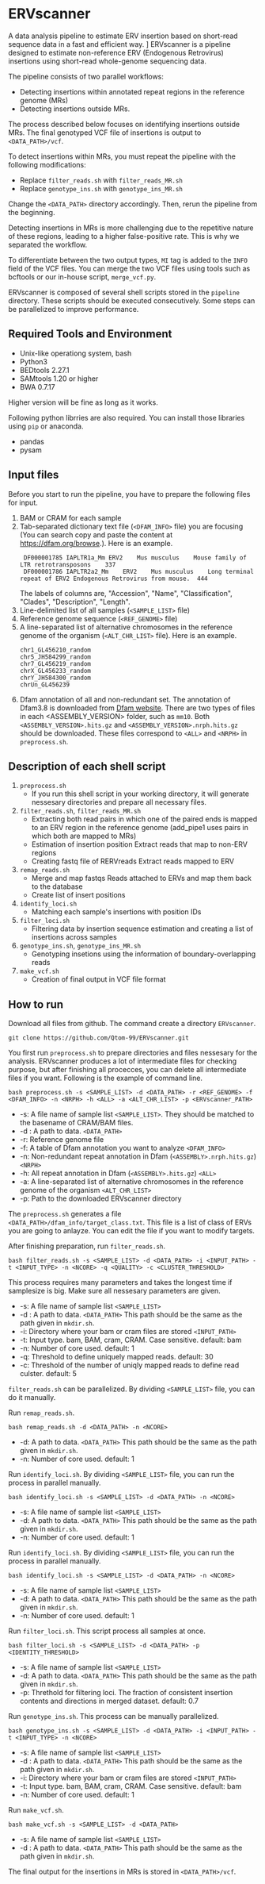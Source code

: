 # ERVscanner
A data analysis pipeline to estimate ERV insertion based on short-read sequence data in a fast and efficient way.
]
ERVscanner is a pipeline designed to estimate non-reference ERV (Endogenous Retrovirus) insertions using short-read whole-genome sequencing data.

The pipeline consists of two parallel workflows:

- Detecting insertions within annotated repeat regions in the reference genome (MRs)
- Detecting insertions outside MRs.

The process described below focuses on identifying insertions outside MRs. The final genotyped VCF file of insertions is output to `<DATA_PATH>/vcf`.

To detect insertions within MRs, you must repeat the pipeline with the following modifications:

- Replace `filter_reads.sh` with `filter_reads_MR.sh`
- Replace `genotype_ins.sh` with `genotype_ins_MR.sh`

Change the `<DATA_PATH>` directory accordingly. Then, rerun the pipeline from the beginning.

Detecting insertions in MRs is more challenging due to the repetitive nature of these regions, leading to a higher false-positive rate. This is why we separated the workflow.

To differentiate between the two output types, `MI` tag is added to the `INFO` field of the VCF files. You can merge the two VCF files using tools such as bcftools or our in-house script, `merge_vcf.py`.

ERVscanner is composed of several shell scripts stored in the `pipeline` directory. These scripts should be executed consecutively. Some steps can be parallelized to improve performance.

## Required Tools and Environment
- Unix-like operationg system, bash
- Python3
- BEDtools 2.27.1
- SAMtools 1.20 or higher
- BWA 0.7.17

Higher version will be fine as long as it works.

Following python librries are also required. You can install those libraries using `pip` or anaconda.

- pandas
- pysam

## Input files

Before you start to run the pipeline, you have to prepare the following files for input.

1. BAM or CRAM for each sample
1. Tab-separated dictionary text file (`<DFAM_INFO>` file) you are focusing (You can search copy and paste the content at https://dfam.org/browse.). Here is an example.
   ```
    DF000001785	IAPLTR1a_Mm	ERV2	Mus musculus	Mouse family of LTR retrotransposons	337
    DF000001786	IAPLTR2a2_Mm	ERV2	Mus musculus	Long terminal repeat of ERV2 Endogenous Retrovirus from mouse.	444
   ```
   The labels of columns are, "Accession", "Name", "Classification", "Clades", "Description", "Length".
1. Line-delimited list of all samples (`<SAMPLE_LIST>` file)
1. Reference genome sequence (`<REF_GENOME>` file)
1. A line-separated list of alternative chromosomes in the reference genome of the organism (`<ALT_CHR_LIST>` file). Here is an example.
   ```
   chr1_GL456210_random
   chr5_JH584299_random
   chr7_GL456219_random
   chrX_GL456233_random
   chrY_JH584300_random
   chrUn_GL456239
   ```
1. Dfam annotation of all and non-redundant set. The annotation of Dfam3.8 is downloaded from [Dfam website](https://www.dfam.org/releases/Dfam_3.8/annotations/). There are two types of files in each <ASSEMBLY_VERSION> folder, such as `mm10`. Both `<ASSEMBLY_VERSION>.hits.gz` and `<ASSEMBLY_VERSION>.nrph.hits.gz` should be downloaded. These files correspond to `<ALL>` and `<NRPH>` in `preprocess.sh`.

## Description of each shell script

1. `preprocess.sh`
   - If you run this shell script in your working directory, it will generate nessesary directories and prepare all necessary files. 
1. `filter_reads.sh`, `filter_reads_MR.sh`
   - Extracting both read pairs in which one of the paired ends is mapped to an ERV region in the reference genome (add_pipe1 uses pairs in which both are mapped to MRs)
   - Estimation of insertion position Extract reads that map to non-ERV regions
   - Creating fastq file of RERVreads Extract reads mapped to ERV
1. `remap_reads.sh`
   - Merge and map fastqs Reads attached to ERVs and map them back to the database
   - Create list of insert positions
1. `identify_loci.sh`
   - Matching each sample's insertions with position IDs
1. `filter_loci.sh`
   - Filtering data by insertion sequence estimation and creating a list of insertions across samples
1. `genotype_ins.sh`, `genotype_ins_MR.sh`
   - Genotyping insetions using the information of boundary-overlapping reads
1. `make_vcf.sh`
   - Creation of final output in VCF file format

## How to run

Download all files from github. The command create a directory `ERVscanner`.

```
git clone https://github.com/Qtom-99/ERVscanner.git
```

You first run `preprocess.sh` to prepare directories and files nessesary for the analysis. ERVscanner produces a lot of intermediate files for checking purpose, but after finishing all procecces, you can delete all intermediate files if you want. Following is the example of command line.
```
bash preprocess.sh -s <SAMPLE_LIST> -d <DATA_PATH> -r <REF_GENOME> -f <DFAM_INFO> -n <NRPH> -h <ALL> -a <ALT_CHR_LIST> -p <ERVscanner_PATH>
```
- -s: A file name of sample list `<SAMPLE_LIST>`. They should be matched to the basename of CRAM/BAM files.
- -d : A path to data. `<DATA_PATH>`
- -r: Reference genome file
- -f: A table of Dfam annotation you want to analyze `<DFAM_INFO>`
- -n: Non-redundant repeat annotation in Dfam (`<ASSEMBLY>.nrph.hits.gz`) `<NRPH>`
- -h: All repeat annotation in Dfam (`<ASSEMBLY>.hits.gz`) `<ALL>`
- -a: A line-separated list of alternative chromosomes in the reference genome of the organism `<ALT_CHR_LIST>`
- -p: Path to the downloaded ERVscanner directory

The `preprocess.sh` generates a file `<DATA_PATH>/dfam_info/target_class.txt`. This file is a list of class of ERVs you are going to anlayze. You can edit the file if you want to modify targets.

After finishing preparation, run `filter_reads.sh`.
```
bash filter_reads.sh -s <SAMPLE_LIST> -d <DATA_PATH> -i <INPUT_PATH> -t <INPUT_TYPE> -n <NCORE> -q <QUALITY> -c <CLUSTER_THRESHOLD>
```
This process requires many parameters and takes the longest time if samplesize is big. Make sure all nessesary parameters are given.
- -s: A file name of sample list `<SAMPLE_LIST>`
- -d : A path to data. `<DATA_PATH>` This path should be the same as the path given in `mkdir.sh`.
- -i: Directory where your bam or cram files are stored `<INPUT_PATH>`
- -t: Input type. bam, BAM, cram, CRAM. Case sensitive. default: bam
- -n: Number of core used. default: 1
- -q: Threshold to define uniquely mapped reads. default: 30
- -c: Threshold of the number of uniqly mapped reads to define read culster. default: 5

`filter_reads.sh` can be parallelized. By dividing `<SAMPLE_LIST>` file, you can do it manually.

Run `remap_reads.sh`. 
```
bash remap_reads.sh -d <DATA_PATH> -n <NCORE>
```
- -d: A path to data. `<DATA_PATH>` This path should be the same as the path given in `mkdir.sh`.
- -n: Number of core used. default: 1

Run `identify_loci.sh`. By dividing `<SAMPLE_LIST>` file, you can run the process in parallel manually.

```
bash identify_loci.sh -s <SAMPLE_LIST> -d <DATA_PATH> -n <NCORE>
```
- -s: A file name of sample list `<SAMPLE_LIST>`
- -d: A path to data. `<DATA_PATH>` This path should be the same as the path given in `mkdir.sh`.
- -n: Number of core used. default: 1

Run `identify_loci.sh`. By dividing `<SAMPLE_LIST>` file, you can run the process in parallel manually.

```
bash identify_loci.sh -s <SAMPLE_LIST> -d <DATA_PATH> -n <NCORE>
```
- -s: A file name of sample list `<SAMPLE_LIST>`
- -d: A path to data. `<DATA_PATH>` This path should be the same as the path given in `mkdir.sh`.
- -n: Number of core used. default: 1

Run `filter_loci.sh`. This script process all samples at once.
```
bash filter_loci.sh -s <SAMPLE_LIST> -d <DATA_PATH> -p <IDENTITY_THRESHOLD>
```
- -s: A file name of sample list `<SAMPLE_LIST>`
- -d: A path to data. `<DATA_PATH>` This path should be the same as the path given in `mkdir.sh`.
- -p: Threthold for filtering loci. The fraction of consistent insertion contents and directions in merged dataset. default: 0.7

Run `genotype_ins.sh`. This process can be manually parallelized.

```
bash genotype_ins.sh -s <SAMPLE_LIST> -d <DATA_PATH> -i <INPUT_PATH> -t <INPUT_TYPE> -n <NCORE>
```
- -s: A file name of sample list `<SAMPLE_LIST>`
- -d : A path to data. `<DATA_PATH>` This path should be the same as the path given in `mkdir.sh`.
- -i: Directory where your bam or cram files are stored `<INPUT_PATH>`
- -t: Input type. bam, BAM, cram, CRAM. Case sensitive. default: bam
- -n: Number of core used. default: 1

Run `make_vcf.sh`. 
```
bash make_vcf.sh -s <SAMPLE_LIST> -d <DATA_PATH>
```

- -s: A file name of sample list `<SAMPLE_LIST>`
- -d : A path to data. `<DATA_PATH>` This path should be the same as the path given in `mkdir.sh`.

The final output for the insertions in MRs is stored in `<DATA_PATH>/vcf`.


